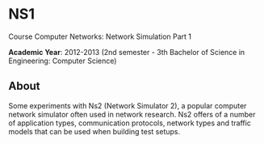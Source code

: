 # NS1
Course Computer Networks: Network Simulation Part 1

**Academic Year**: 2012-2013 (2nd semester - 3th Bachelor of Science in Engineering: Computer Science)

## About
Some experiments with Ns2 (Network Simulator 2), a popular computer network simulator often used in network research. Ns2 offers of a number of application types, communication protocols, network types and traffic models that can be used when building test setups.
